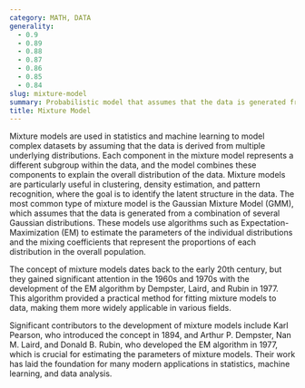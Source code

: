 ```yaml
---
category: MATH, DATA
generality:
  - 0.9
  - 0.89
  - 0.88
  - 0.87
  - 0.86
  - 0.85
  - 0.84
slug: mixture-model
summary: Probabilistic model that assumes that the data is generated from a mixture of several distributions, each representing a different subpopulation within the overall population.
title: Mixture Model
---
```


Mixture models are used in statistics and machine learning to model complex datasets by assuming that the data is derived from multiple underlying distributions. Each component in the mixture model represents a different subgroup within the data, and the model combines these components to explain the overall distribution of the data. Mixture models are particularly useful in clustering, density estimation, and pattern recognition, where the goal is to identify the latent structure in the data. The most common type of mixture model is the Gaussian Mixture Model (GMM), which assumes that the data is generated from a combination of several Gaussian distributions. These models use algorithms such as Expectation-Maximization (EM) to estimate the parameters of the individual distributions and the mixing coefficients that represent the proportions of each distribution in the overall population.

The concept of mixture models dates back to the early 20th century, but they gained significant attention in the 1960s and 1970s with the development of the EM algorithm by Dempster, Laird, and Rubin in 1977. This algorithm provided a practical method for fitting mixture models to data, making them more widely applicable in various fields.

Significant contributors to the development of mixture models include Karl Pearson, who introduced the concept in 1894, and Arthur P. Dempster, Nan M. Laird, and Donald B. Rubin, who developed the EM algorithm in 1977, which is crucial for estimating the parameters of mixture models. Their work has laid the foundation for many modern applications in statistics, machine learning, and data analysis.
